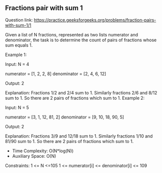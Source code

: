 ## Fractions pair with sum 1

Question link: https://practice.geeksforgeeks.org/problems/fraction-pairs-with-sum-1/1

Given a list of N fractions, represented as two lists numerator and denominator, the task is to determine the count of pairs of fractions whose sum equals 1.

Example 1:

Input:
N = 4

numerator = [1, 2, 2, 8]
denominator = [2, 4, 6, 12]

Output:
2

Explanation:
Fractions 1/2 and 2/4 sum to 1. Similarly fractions 2/6 and 8/12 sum to 1. So there are 2 pairs of fractions which sum to 1.
Example 2:

Input:
N = 5

numerator = [3, 1, 12, 81, 2]
denominator = [9, 10, 18, 90, 5]

Output:
2

Explanation:
Fractions 3/9 and 12/18 sum to 1. Similarly fractions 1/10 and 81/90 sum to 1. So there are 2 pairs of fractions which sum to 1.

- Time Complexity: O(N*log(N))
- Auxiliary Space: O(N)

Constraints:
1 <= N <=105
1 <= numerator[i] <= denominator[i] <= 109

